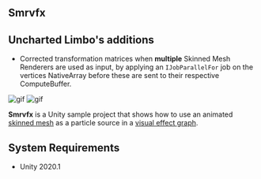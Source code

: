 Smrvfx
------

Uncharted Limbo's additions
-------------------
- Corrected transformation matrices when **multiple** Skinned Mesh Renderers are used as input, by applying an `IJobParallelFor` job on the vertices NativeArray before these are sent to their respective ComputeBuffer.

![gif](https://i.imgur.com/HWwnljE.gif)
![gif](https://i.imgur.com/Tk1IlOb.gif)

**Smrvfx** is a Unity sample project that shows how to use an animated [skinned
mesh] as a particle source in a [visual effect graph].

[skinned mesh]: https://docs.unity3d.com/Manual/class-SkinnedMeshRenderer.html
[visual effect graph]: https://unity.com/visual-effect-graph


System Requirements
-------------------

- Unity 2020.1

